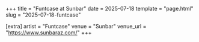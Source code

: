 +++
title = "Funtcase at Sunbar"
date = 2025-07-18
template = "page.html"
slug = "2025-07-18-funtcase"

[extra]
artist = "Funtcase"
venue = "Sunbar"
venue_url = "https://www.sunbaraz.com/"
+++
